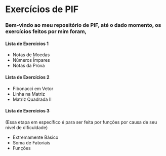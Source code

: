 # Exercícios de PIF

### Bem-vindo ao meu repositório de PIF, até o dado momento, os exercícios feitos por mim foram,


#### Lista de Exercícios 1

* Notas de Moedas
* Números Ímpares
* Notas da Prova

#### Lista de Exercícios 2 

* Fibonacci em Vetor
* Linha na Matriz
* Matriz Quadrada II

#### Lista de Exercícios 3
(Essa etapa em específico é para ser feita por funções por causa de seu nível de dificuldade)

* Extremamente Básico 
* Soma de Fatoriais
* Funções
